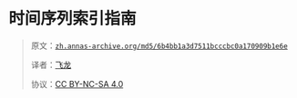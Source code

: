 # 时间序列索引指南

> 原文：[`zh.annas-archive.org/md5/6b4bb1a3d7511bcccbc0a170909b1e6e`](https://zh.annas-archive.org/md5/6b4bb1a3d7511bcccbc0a170909b1e6e)
> 
> 译者：[飞龙](https://github.com/wizardforcel)
> 
> 协议：[CC BY-NC-SA 4.0](http://creativecommons.org/licenses/by-nc-sa/4.0/)